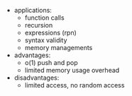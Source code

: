 - applications:
  - function calls
  - recursion
  - expressions (rpn)
  - syntax validity
  - memory managements
- advantages:
  - o(1) push and pop
  - limited memory usage overhead
- disadvantages:
  - limited access, no random access